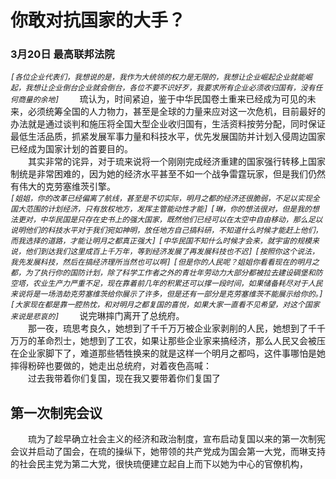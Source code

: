 # 你敢对抗国家的大手？
### 3月20日 最高联邦法院
*```[各位企业代表们，我想说的是，我作为大统领的权力是无限的，我想让企业崛起企业就能崛起，我想让企业倒台企业就会倒台，各位不要不识好歹，我要求所有企业必须收归国有，没有任何商量的余地]```*
&emsp;&emsp;琉认为，时间紧迫，鉴于中华民国卷土重来已经成为可见的未来，必须统筹全国的人力物力，甚至是全球的力量来应对这一次危机，目前最好的办法就是通过谈判和施压将全国大型企业收归国有，生活资料按劳分配，同时保证最低生活品质，抓紧发展军事力量和科技水平，优先发展国防并计划入侵周边国家已经成为国家计划的首要目的。  
&emsp;&emsp;其实非常的诧异，对于琉来说将一个刚刚完成经济重建的国家强行转移上国家制统是非常困难的，因为她的经济水平甚至不如一个战争雷霆玩家，但是我们仍然有伟大的克劳塞维茨引擎。  
*```[姐姐，你的改革已经偏离了航线，甚至是不切实际，明月之都的经济还很脆弱，不足以实现全国大范围的计划经济，只有放权地方，发挥主管能动性才能]```*
*```[琳，你的想法很对，但是我的想法更对，中华民国是只存在史书上的强大国家，既然他们已经可以在太空中自由移动，那么足以说明他们的科技水平对于我们宛如神明，放任地方自己搞科研，不知道什么时候才能赶上他们，而我选择的道路，才能让明月之都真正强大]```*
*```[中华民国不知什么时候才会来，就宇宙的规模来说，他们到达我们这里成百上千万年，等到经济发展了再发展科技也不迟]```*
*```[按照你这个说法，我先发展科技，然后在搞经济理所当然也可以啊]```*
*```[但是你的人民呢？姐姐你看看现在的明月之都，为了执行你的国防计划，除了科学工作者之外的青壮年劳动力大部分都被拉去建设碉堡和防空塔，农业生产力严重不足，现在靠着前几年的积累还可以撑一段时间，如果储备耗尽对于人民来说将是一场浩劫克劳塞维茨给你展示了许多，但是还有一部分是克劳塞维茨不能展示给你的。][大家现在都是靠一腔热忱，和对明月之都复国的喜悦，如果大家一直看不见希望，对这个国家来说是悲哀的]```*
&emsp;&emsp;说完琳摔门离开了总统府。  
&emsp;&emsp;那一夜，琉思考良久，她想到了千千万万被企业家剥削的人民，她想到了千千万万的革命烈士，她想到了工农，如果让那些企业家来搞经济，那么人民又会被压在企业家脚下了，难道那些牺牲换来的就是这样一个明月之都吗，这件事哪怕是她摔得粉碎也要做的，她走出总统府，对着夜色高喊：  
&emsp;&emsp;过去我带着你们复国，现在我又要带着你们复国了  
## 第一次制宪会议
&emsp;&emsp;琉为了趁早确立社会主义的经济和政治制度，宣布启动复国以来的第一次制宪会议并启动了国会，在琉的操纵下，她带领的共产党成为国会第一大党，而琳支持的社会民主党为第二大党，很快琉便建立起自上而下以她为中心的官僚机构，  